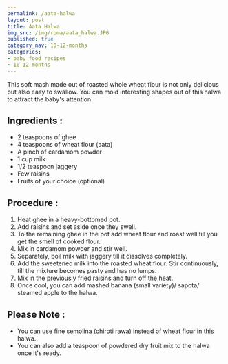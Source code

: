 ```yaml
---
permalink: /aata-halwa
layout: post
title: Aata Halwa
img_src: /img/roma/aata_halwa.JPG
published: true
category_nav: 10-12-months
categories:
- baby food recipes
- 10-12 months
---
```


<div class="recipe-content">
This soft mash made out of roasted whole wheat flour is not only delicious but also easy to swallow.
You can mold interesting shapes out of this halwa to attract the baby's attention.
<!--more-->
<h2>Ingredients :</h2>
<ul>
<li>2 teaspoons of ghee</li>
<li>4 teaspoons of wheat flour (aata)</li>
<li>A pinch of cardamom powder</li>
<li>1 cup milk</li>
<li>1/2 teaspoon jaggery</li>
<li>Few raisins</li>
<li>Fruits of your choice (optional)</li>
</ul>

<h2>Procedure :</h2>
<ol>
<li>Heat ghee in a heavy-bottomed pot.</li>
<li>Add raisins and set aside once they swell.</li>
<li>To the remaining ghee in the pot add wheat flour and roast well till you get the smell of cooked flour.  </li>
<li>Mix in cardamom powder and stir well.</li>
<li>Separately, boil milk with jaggery till it dissolves completely.  </li>
<li>Add the sweetened milk into the roasted wheat flour. Stir continuously, till the mixture becomes pasty and has no lumps.</li>
<li>Mix in the previously fried raisins and turn off the heat.</li>
<li>Once cool, you can add mashed banana (small variety)/ sapota/ steamed apple to the halwa.</li>
</ol>

<h2>Please Note :</h2>
<ul>
<li>You can use fine semolina (chiroti rawa) instead of wheat flour in this halwa.</li>
<li>You can also add a teaspoon of powdered dry fruit mix to the halwa once it's ready. </li>
</ul>
</div>



